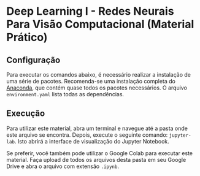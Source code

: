 # Deep Learning I - Redes Neurais Para Visão Computacional (Material Prático)

## Configuração
Para executar os comandos abaixo, é necessário realizar a instalação de uma
série de pacotes. Recomenda-se uma instalação completa do
[Anaconda](https://www.anaconda.com/), que contém quase todos os pacotes
necessários. O arquivo `environment.yaml` lista todas as dependências.


## Execução

Para utilizar este material, abra um terminal e navegue até a pasta onde este
arquivo se encontra. Depois, execute o seguinte comando: `jupyter-lab`. Isto
abrirá a interface de visualização do Jupyter Notebook.

Se preferir, você também pode utilizar o Google Colab para executar este
material. Faça upload de todos os arquivos desta pasta em seu Google Drive e
abra o arquivo com extensão `.ipynb`.
